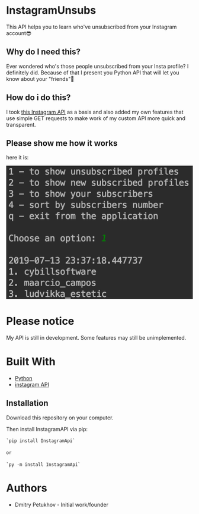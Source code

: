 # InstagramUnsubs
This API helps you to learn who've unsubscribed from your Instagram account😎

## Why do I need this?
Ever wondered who's those people unsubscribed from your Insta profile? 
I definitely did. Because of that I present you Python API that will let you know about your "friends"💩

## How do i do this?
I took [this Instagram API](https://github.com/LevPasha/Instagram-API-python) as a basis and also added my own features that use simple GET requests to make work of my custom API more quick and transparent.

## Please show me how it works

here it is:

![InstagramUnsubsLogo](InstagramUnsubsPic.png)


# Please notice
My API is still in development. Some features may still be unimplemented.

# Built With
- [Python](http://www.python.org/)
- [instagram API](https://github.com/LevPasha/Instagram-API-python)

## Installation

Download this repository on your computer.

Then install InstagramAPI via pip:

    `pip install InstagramApi`

    or

    `py -m install InstagramApi`


# Authors
- Dmitry Petukhov - Initial work/founder
